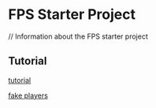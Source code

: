 # FPS Starter Project

// Information about the FPS starter project

## Tutorial
[tutorial]({{urlRoot}}/projects/template-fps/tutorial)

[fake players]({{urlRoot}}/projects/template-fps/cloud-fake-clients)
